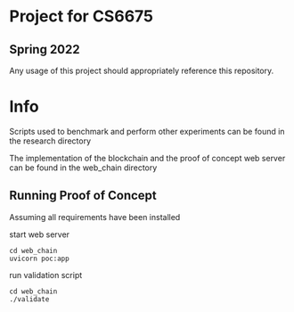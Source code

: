 # Project for CS6675

## Spring 2022

Any usage of this project should appropriately reference this repository.

# Info

Scripts used to benchmark and perform other experiments can be found in the research directory

The implementation of the blockchain and the proof of concept web server can be found in the web_chain directory

## Running Proof of Concept

Assuming all requirements have been installed

start web server

```shell
cd web_chain
uvicorn poc:app
```

run validation script

```shell
cd web_chain
./validate
```
